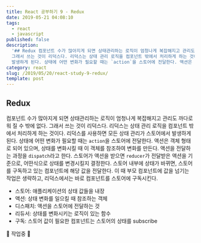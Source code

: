 ```yaml
---
title: React 공부하기 9 - Redux
date: 2019-05-21 04:08:10
tags:
  - react
  - javascript
published: false
description:
  '## Redux 컴포넌트 수가 많아지게 되면 상태관리하는 로직이 엄청나게 복잡해지고 관리도 까다로워 질 수 밖에 없다.
  그래서 쓰는 것이 리덕스다. 리덕스는 상태 관리 로직을 컴포넌트 밖에서 처리하게 하는 것이다. 리덕스를 사용하면 모든 상태 관리가 스토어에서
  발생하게 된다. 상태에 어떤 변화가 필요할 때는 `action`을 스토어에 전달한다. 액션은 객...'
category: react
slug: /2019/05/20/react-study-9-redux/
template: post
---
```


## Redux

컴포넌트 수가 많아지게 되면 상태관리하는 로직이 엄청나게 복잡해지고 관리도 까다로워 질 수 밖에 없다. 그래서 쓰는 것이 리덕스다. 리덕스는 상태 관리 로직을 컴포넌트 밖에서 처리하게 하는 것이다. 리덕스를 사용하면 모든 상태 관리가 스토어에서 발생하게 된다. 상태에 어떤 변화가 필요할 때는 `action`을 스토어에 전달한다. 액션은 객체 형태로 되어 있으며, 상태를 변화시킬 때 이 객체를 참조하여 변화를 만든다. 액션을 전달하는 과정을 `dispatch`라고 한다. 스토어가 액션을 받으면 `reducer`가 전달받은 액션을 기준으로, 어떤식으로 상태를 변경시킬지 결정한다. 스토어 내부에 상태가 바뀌면, 스토어를 구독하고 있는 컴포넌트에 해당 값을 전달한다. 이 때 부모 컴포넌트에 값을 넘기는 작업은 생략하고, 리덕스에서는 바로 컴포넌트를 스토어에 구독시킨다.

- 스토어: 애플리케이션의 상태 값들을 내장
- 액션: 상태 변화를 일으킬 때 참조하는 객체
- 디스패치: 액션을 스토어에 전달하는 것
- 리듀서: 상태를 변화시키는 로직이 있는 함수
- 구독: 스토어 값이 필요한 컴포넌트는 스토어의 상태를 subscribe

🚧 작업중 🚧
